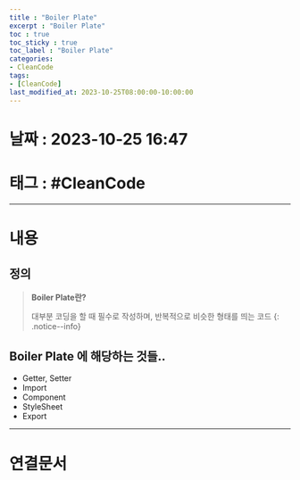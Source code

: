 ```yaml
---
title : "Boiler Plate"
excerpt : "Boiler Plate"
toc : true
toc_sticky : true
toc_label : "Boiler Plate"
categories:
- CleanCode
tags:
- [CleanCode]
last_modified_at: 2023-10-25T08:00:00-10:00:00
---
```


# 날짜 : 2023-10-25 16:47

# 태그 : #CleanCode
---

# 내용

## 정의
> **Boiler Plate란?**
>
> 대부분 코딩을 할 때 필수로 작성하며, 반복적으로 비슷한 형태를 띄는 코드
{: .notice--info}

## Boiler Plate 에 해당하는 것들..
- Getter, Setter
- Import
- Component
- StyleSheet
- Export

---

# 연결문서
